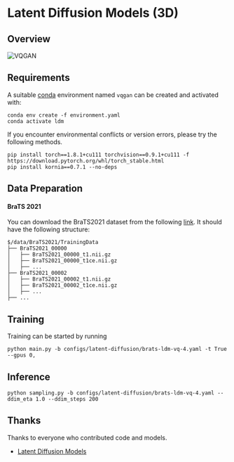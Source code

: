 # Latent Diffusion Models (3D)

## Overview

![VQGAN](/asset/LDM.jpg)



## Requirements

A suitable [conda](https://conda.io/) environment named `vqgan` can be created and activated with:

```
conda env create -f environment.yaml
conda activate ldm
```

If you encounter environmental conflicts or version errors, please try the following methods.

```
pip install torch==1.8.1+cu111 torchvision==0.9.1+cu111 -f https://download.pytorch.org/whl/torch_stable.html
pip install kornia==0.7.1 --no-deps
```



## Data Preparation

#### BraTS 2021

You can download the BraTS2021 dataset from the following [link](https://www.synapse.org/#!Synapse:syn25829067/wiki/610863 ). It should have the following structure:

```
$/data/BraTS2021/TrainingData
├── BraTS2021_00000
│   ├── BraTS2021_00000_t1.nii.gz
│   ├── BraTS2021_00000_t1ce.nii.gz
│   ├── ...
├── BraTS2021_00002
│   ├── BraTS2021_00002_t1.nii.gz
│   ├── BraTS2021_00002_t1ce.nii.gz
│   ├── ...
├── ...
```



## Training

Training can be started by running

```
python main.py -b configs/latent-diffusion/brats-ldm-vq-4.yaml -t True --gpus 0,
```



## Inference

```
python sampling.py -b configs/latent-diffusion/brats-ldm-vq-4.yaml --ddim_eta 1.0 --ddim_steps 200
```



## Thanks 

Thanks to everyone who contributed code and models.

- [Latent Diffusion Models](https://github.com/CompVis/latent-diffusion)

